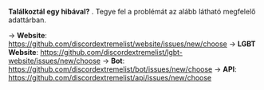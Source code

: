 **Találkoztál egy hibával?** . Tegye fel a problémát az alább látható megfelelő adattárban.

-> **Website**: <https://github.com/discordextremelist/website/issues/new/choose> -> **LGBT Website**: <https://github.com/discordextremelist/lgbt-website/issues/new/choose> -> **Bot**: <https://github.com/discordextremelist/bot/issues/new/choose> -> **API**: <https://github.com/discordextremelist/api/issues/new/choose>